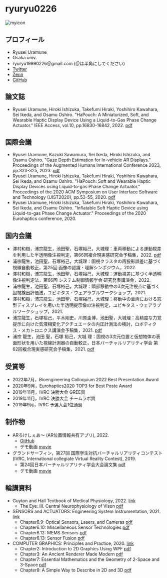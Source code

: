 # ryuryu0226

![myicon](https://pbs.twimg.com/profile_images/1588450581534101505/f7LI0zxF_200x200.jpg)

## プロフィール
* Ryusei Uramune
* Osaka univ.
* ryuryu19990226＠gmail.com (＠は半角にしてください)
* [Twitter](https://twitter.com/ryuryu19990226)
* [Zenn](https://zenn.dev/ryuryu)
* [GitHub](https://github.com/ryuryu0226)

## 論文誌
* Ryusei Uramune, Hiroki Ishizuka, Takefumi Hiraki, Yoshihiro Kawahara, Sei Ikeda, and Osamu Oshiro. "HaPouch: A Miniaturized, Soft, and Wearable Haptic Display Device Using a Liquid-to-Gas Phase Change Actuator." IEEE Access, vol.10, pp.16830-16842, 2022. [pdf](https://ieeexplore.ieee.org/document/9674885)

## 国際会議
* Ryusei Uramune, Kazuki Sawamura, Sei Ikeda, Hiroki Ishizuka, and Osamu Oshiro. "Gaze Depth Estimation for In-vehicle AR Displays." Proceedings of the Augmented Humans International Conference 2023, pp.323-325, 2023. [pdf](https://dl.acm.org/doi/abs/10.1145/3582700.3583707)
* Ryusei Uramune, Hiroki Ishizuka, Takefumi Hiraki, Yoshihiro Kawahara, Sei Ikeda, and Osamu Oshiro. "HaPouch: Soft and Wearable Haptic Display Devices using Liquid-to-gas Phase Change Actuator." Proceedings of the 2020 ACM Symposium on User Interface Software and Technology (UIST2020), pp.53-55, 2020. [pdf](https://dl.acm.org/doi/10.1145/3379350.3416183)
* Ryusei Uramune, Hiroki Ishizuka, Takefumi Hiraki, Yoshihiro Kawahara, Sei Ikeda, and Osamu Oshiro. "Inflatable Soft Haptic Device using Liquid-to-gas Phase Change Actuator." Proceedings of the 2020 Eurohaptics conference, 2020.

## 国内会議
* 澤村和樹，浦宗龍生，池田聖，石塚裕己，大城理：車両移動による運動視差を利用した半透明像注視判定，第66回複合現実感研究会予稿集，2022. [pdf](https://ipsj.ixsq.nii.ac.jp/ej/?action=pages_view_main&active_action=repository_view_main_item_detail&item_id=220283&item_no=1&page_id=13&block_id=8)
* 浦宗龍生，池田聖，石塚裕己，大城理：固視クラスタの再投影誤差に基づく視線自動較正，第25回 画像の認識・理解シンポジウム，2022.
* 澤村和樹，浦宗龍生，池田聖，石塚裕己，大城理：運動視差に基づく半透明像注視判定法，第66回 システム制御情報学会 研究発表講演会，2022.
* 浦宗龍生，池田聖，石塚裕己，大城理：頭部移動中の3次元注視点に基づく固視検出評価法，ユビキタス・ウェアラブルワークショップ，2021.
* 澤村和樹，浦宗龍生，池田聖，石塚裕己，大城理：移動中の車両における窓型ディスプレイを用いた半透明提示像の注視判定，ユビキタス・ウェアラブルワークショップ，2021.
* 浦宗龍生，石塚裕己，平木剛史，川原圭博，池田聖，大城理：高精度な力覚提示に向けた気液相変化アクチュエータの内圧計測法の検討，ロボティクス・メカトロニクス講演会予稿集，2021. [pdf](https://www.jstage.jst.go.jp/article/jsmermd/2021/0/2021_1P1-M10/_article/-char/ja/)
* 浦宗 龍生，池田 聖，石塚 裕己，大城 理：固視の3次元位置と仮想物体の表面形状を用いた視線計測器の自動較正，日本バーチャルリアリティ学会 第62回複合現実感研究会予稿集，2021. [pdf](http://sigmr.vrsj.org/events/pdfs/2021Jan/MR2021-03.pdf)

## 受賞等
* 2022年7月，Bioengineering Colloquium 2022 Best Presentation Award
* 2020年9月，Eurohaptics2020 TOP3 for Best Poste Award
* 2019年11月，IVRC 決勝大会 GREE賞
* 2019年11月，IVRC 決勝大会 チームラボ賞
* 2019年9月，IVRC 予選大会1位通過

## 制作物
* ARろけしぇあ～ (AR位置情報共有アプリ), 2022.
  * [GitHub](https://github.com/ryuryu0226/ARLocationSharing)
  * デモ動画 [movie](https://youtube.com/shorts/zdm9VKwe08s?feature=share)
* グランドサーフィン，第27回 国際学生対抗バーチャルリアリティコンテスト (IVRC, International collegiate Virtual Reality Contest), 2019.
  * 第24回日本バーチャルリアリティ学会大会論文集 [pdf](http://conference.vrsj.org/ac2019/program/common/doc/pdf/6B-10.pdf)
  * デモ動画 [movie](https://www.youtube.com/watch?v=KmB_KYzaF6Q)

## 輪講資料
* Guyton and Hall Textbook of Medical Physiology, 2022. [link](https://www.elsevier.com/books/guyton-and-hall-textbook-of-medical-physiology/hall/978-0-323-59712-8)
  * The Eye: Ⅲ. Central Neurophysiology of Vison [pdf](https://drive.google.com/file/d/1WoEZDZPFWpJVpD3w1_pVi7OcRtXIVJUq/view?usp=sharing)
* SENSORS and ACTUATORS: Engineering System Instrumentation, 2021. [link](https://books.google.co.jp/books/about/Sensors_and_Actuators.html?id=ukZOCgAAQBAJ&redir_esc=y)
  * Chapter6.9: Optical Sensors, Lasers, and Cameras [pdf](https://drive.google.com/file/d/1UhWJVbMltThyDiB5QZGdCUckBGXuZAxC/view?usp=sharing)
  * Chapter6.10: Miscellaneous Sensor Technologies [pdf](https://drive.google.com/file/d/1Utrq9z8jIi4-s7Y81xcZxcwfWXCrDuQY/view?usp=sharing)
  * Chapter6.12: MEMS Sensors [pdf](https://drive.google.com/file/d/1V-lAetgOaGL6OK0wLDgbjoMSWHKZKekR/view?usp=sharing)
  * Chapter6.13: Sensor Fusion [pdf](https://drive.google.com/file/d/1V5iSOkDKoqjbu6E1eGYj5M5FR7dc70tY/view?usp=sharing)
* COMPUTER GRAPHICS: Principles and Practice, 2020. [link](https://books.google.co.jp/books/about/Computer_Graphics.html?id=-4ngT05gmAQC&redir_esc=y)
  * Chapter2: Introduction to 2D Graphics Using WPF [pdf](https://drive.google.com/file/d/1UYZDKb-_EnslUONZOsfUGYdTMdxM1Ncl/view?usp=sharing)
  * Chapter3: An Ancient Renderer Made Modern [pdf](https://drive.google.com/file/d/1UVJg_FvDY2jXT2E36XBVAUm3bw_JkUJs/view?usp=sharing)
  * Chapter7: Essential Mathematics and the Geometry of 2-Space and 3-Space [pdf](https://drive.google.com/file/d/1UY2GQsGcaMxOsBv5OqlQzasDigpLIIne/view?usp=sharing)
  * Chapter8: A Simple Way to Describe in 2D and 3D [pdf](https://drive.google.com/file/d/1UVC6YBUjrh1z4ZsGoZk0VIht7Rj0s75f/view?usp=sharing)
